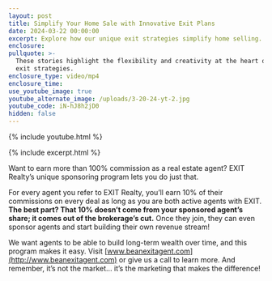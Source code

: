 ```yaml
---
layout: post
title: Simplify Your Home Sale with Innovative Exit Plans
date: 2024-03-22 00:00:00
excerpt: Explore how our unique exit strategies simplify home selling.
enclosure:
pullquote: >-
  These stories highlight the flexibility and creativity at the heart of our
  exit strategies.
enclosure_type: video/mp4
enclosure_time:
use_youtube_image: true
youtube_alternate_image: /uploads/3-20-24-yt-2.jpg
youtube_code: iN-hJ8h2jD0
hidden: false
---
```

{% include youtube.html %}

{% include excerpt.html %}

Want to earn more than 100% commission as a real estate agent? EXIT Realty’s unique sponsoring program lets you do just that.

For every agent you refer to EXIT Realty, you’ll earn 10% of their commissions on every deal as long as you are both active agents with EXIT. **The best part? That 10% doesn’t come from your sponsored agent’s share; it comes out of the brokerage’s cut.** Once they join, they can even sponsor agents and start building their own revenue stream!

We want agents to be able to build long-term wealth over time, and this program makes it easy. Visit [www.beanexitagent.com](http://www.beanexitagent.com) or give us a call to learn more. And remember, it’s not the market… it’s the marketing that makes the difference!

<br>